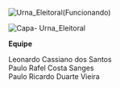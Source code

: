 ![Urna_Eleitoral(Funcionando)](https://github.com/yLeonardo99/Urna_Eletronica/assets/126301869/8a0d52eb-a41d-4c52-9dd3-4d6477010a99)

![Capa- Urna_Eleitoral](https://github.com/yLeonardo99/Urna_Eletronica/assets/126301869/4d92e425-ba9f-4fca-950b-ede0b1f26448)


<b> Equipe </b>

Leonardo Cassiano dos Santos <br>
Paulo Rafel Costa Sanges  <br>
Paulo Ricardo Duarte Vieira
